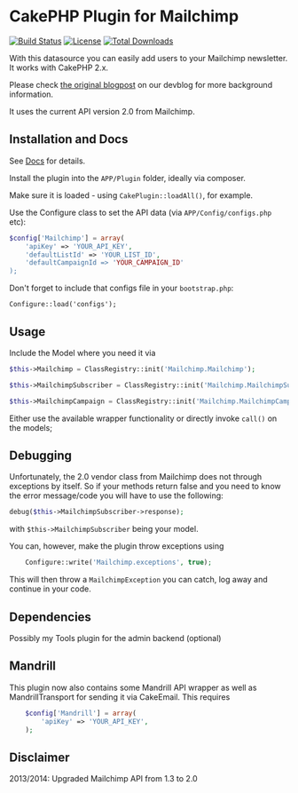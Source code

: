# CakePHP Plugin for Mailchimp

[![Build Status](https://api.travis-ci.org/dereuromark/cakephp-mailchimp.png?branch=dev)](https://travis-ci.org/dereuromark/cakephp-mailchimp)
[![License](https://poser.pugx.org/dereuromark/cakephp-mailchimp/license.png)](https://packagist.org/packages/dereuromark/cakephp-mailchimp)
[![Total Downloads](https://poser.pugx.org/dereuromark/cakephp-mailchimp/d/total.png)](https://packagist.org/packages/dereuromark/cakephp-mailchimp)

With this datasource you can easily add users to your Mailchimp newsletter. It works with CakePHP 2.x.

Please check [the original blogpost][1] on our devblog for more background information.

It uses the current API version 2.0 from Mailchimp.

[1]: http://devblog.springest.com/mailchimp-datasource-for-cakephp/

## Installation and Docs

See [Docs](/docs) for details.


Install the plugin into the `APP/Plugin` folder, ideally via composer.

Make sure it is loaded - using `CakePlugin::loadAll()`, for example.

Use the Configure class to set the API data (via `APP/Config/configs.php` etc):
```php
$config['Mailchimp'] = array(
	'apiKey' => 'YOUR_API_KEY',
	'defaultListId' => 'YOUR_LIST_ID',
	'defaultCampaignId => 'YOUR_CAMPAIGN_ID'
);
```

Don't forget to include that configs file in your `bootstrap.php`:

	Configure::load('configs');

## Usage

Include the Model where you need it via
```php
$this->Mailchimp = ClassRegistry::init('Mailchimp.Mailchimp');

$this->MailchimpSubscriber = ClassRegistry::init('Mailchimp.MailchimpSubscriber');

$this->MailchimpCampaign = ClassRegistry::init('Mailchimp.MailchimpCampaign');
```
Either use the available wrapper functionality or directly invoke `call()` on the models;


## Debugging

Unfortunately, the 2.0 vendor class from Mailchimp does not through exceptions by itself. So if your methods return false and you need to know
the error message/code you will have to use the following:
```php
debug($this->MailchimpSubscriber->response);
```
with `$this->MailchimpSubscriber` being your model.

You can, however, make the plugin throw exceptions using
```php
	Configure::write('Mailchimp.exceptions', true);
```
This will then throw a `MailchimpException` you can catch, log away and continue in your code.

## Dependencies

Possibly my Tools plugin for the admin backend (optional)


## Mandrill
This plugin now also contains some Mandrill API wrapper as well as MandrillTransport for sending it via CakeEmail.
This requires
```php
	$config['Mandrill'] = array(
		'apiKey' => 'YOUR_API_KEY',
	);
```
## Disclaimer
2013/2014: Upgraded Mailchimp API from 1.3 to 2.0
